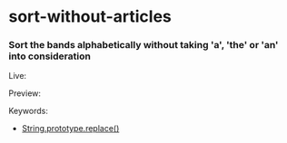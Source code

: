 # sort-without-articles

### Sort the bands alphabetically without taking 'a', 'the' or 'an' into consideration

Live: 

Preview: 

Keywords:
- [String.prototype.replace()](https://developer.mozilla.org/en-US/docs/Web/JavaScript/Reference/Global_Objects/String/replace)
